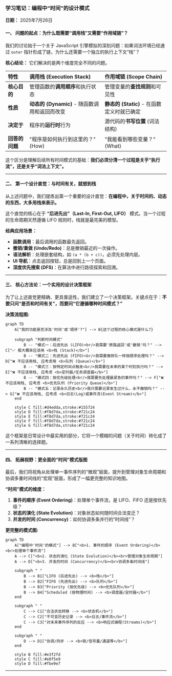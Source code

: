 
### **学习笔记：编程中“时间”的设计模式**

**日期：** 2025年7月26日

#### **一、 问题的起点：为什么既需要“调用栈”又需要“作用域链”？**

我们的讨论始于一个关于 JavaScript 引擎模拟的深刻问题：如果词法环境已经通过 `outer` 指针形成了链，为什么还需要一个独立的执行上下文“栈”？

**核心结论：** 它们解决的是两个维度完全不同的问题。

| 特性 | **调用栈 (Execution Stack)** | **作用域链 (Scope Chain)** |
| :--- | :--- | :--- |
| **核心目的** | 管理函数的**调用顺序**和执行状态 | 管理变量的**查找规则**和可见性 |
| **性质** | **动态的 (Dynamic)** - 随函数调用和返回而改变 | **静态的 (Static)** - 在函数定义时就已确定 |
| **决定于** | 程序的**运行时**行为 | 源代码的**书写位置** (词法结构) |
| **回答的问题** | "程序是如何执行到这里的？" (How) | "我能看到哪些变量？" (What) |

这个区分是理解后续所有时间模式的基础：**我们必须分清一个过程是关乎“执行流”，还是关乎“词法上下文”。**

-----

#### **二、 第一个设计直觉：与时间有关，就想到栈**

从上述问题中，我们提炼出第一个重要的设计直觉：**在编程中，关于时间的、动态的东西，大多用栈来表示。**

这个直觉的核心在于 **“后进先出”（Last-In, First-Out, LIFO）** 模式。当一个过程的生命周期天然遵循 LIFO 规则时，栈就是最完美的模型。

**经典应用场景：**

  * **函数调用**：最后调用的函数最先返回。
  * **撤销/重做 (Undo/Redo)**：总是撤销最近的一次操作。
  * **语法解析**：处理嵌套结构，如 `(a * (b + c))`，必须先处理内层。
  * **UI 导航**：点击返回按钮，总是回到上一个页面。
  * **深度优先搜索 (DFS)**：在算法中进行路径探索和回溯。

-----

#### **三、 核心方法论：一个实用的设计决策框架**

为了让上述直觉更精确、更具普适性，我们建立了一个决策框架。关键点在于：**不要只问“是否和时间有关”，而要问“它遵循哪种时间模式？”**

**决策流程图:**

```mermaid
graph TD
    A["我的功能是否涉及'时间'或'顺序'?"] --> B{这个过程的核心模式是什么?}
    
    subgraph "判断时间模式"
        B -- "模式一：后进先出 (LIFO)<br/>我需要'原路返回'或'撤销'吗？" --> C["✅ 极大概率应该用 <b>栈 (Stack)</b>"]
        B -- "模式二：先进先出 (FIFO)<br/>我需要像排队一样按顺序处理吗？" --> D["❌ 不应该用栈, 应考虑用 <b>队列 (Queue)</b>"]
        B -- "模式三：按特定时间点触发<br/>我需要在未来的某个时刻执行吗？" --> E["❌ 不应该用栈, 应考虑 <b>定时器/任务调度器</b>"]
        B -- "模式四：按优先级处理<br/>我需要先处理最紧急的事件吗？" --> F["❌ 不应该用栈, 应考虑 <b>优先队列 (Priority Queue)</b>"]
        B -- "模式五：记录永久历史<br/>我只需要记录发生过什么，永不撤销吗？" --> G["❌ 不应该用栈, 应考虑 <b>日志(Log)或事件流(Event Stream)</b>"]
    end

    style C fill:#d4edda,stroke:#155724
    style D fill:#f8d7da,stroke:#721c24
    style E fill:#f8d7da,stroke:#721c24
    style F fill:#f8d7da,stroke:#721c24
    style G fill:#f8d7da,stroke:#721c24
```

这个框架是日常设计中最实用的部分，它将一个模糊的问题（关于时间）转化成了一系列清晰的选择题。

-----

#### **四、 拓展视野：更全面的“时间”模式版图**

最后，我们将视角从处理单一事件序列的“微观”层面，提升到管理对象生命周期和协调多重时间线的“宏观”层面，形成了一幅更完整的知识地图。

**“时间”模式的维度：**

1.  **事件的顺序 (Event Ordering)**：处理单个事件流，是 LIFO、FIFO 还是按优先级？
2.  **状态的演化 (State Evolution)**：对象状态如何随时间合法变迁？
3.  **并发的时间 (Concurrency)**：如何协调多条并行的“时间线”？

**更完整的模式图:**

```mermaid
graph TD
    A["编程中'时间'的模式"] --> B["<b>1. 事件的顺序 (Event Ordering)</b><br>处理单个事件流"]
    A --> C["<b>2. 状态的演化 (State Evolution)</b><br>管理对象生命周期"]
    A --> D["<b>3. 并发的时间 (Concurrency)</b><br>协调多条时间线"]

    subgraph " "
        B --> B1["LIFO (后进先出) --> <b>栈</b>"]
        B --> B2["FIFO (先进先出) --> <b>队列</b>"]
        B --> B3["Priority (按优先级) --> <b>优先队列</b>"]
        B --> B4["Scheduled (按物理时间) --> <b>调度器/定时器</b>"]
    end

    subgraph " "
        C --> C1["合法状态转移 --> <b>状态机</b>"]
        C --> C2["不可变历史记录 --> <b>日志/事件流</b>"]
        C --> C3["对未来事件序列的反应 --> <b>响应式编程(Streams)</b>"]
    end

    subgraph " "
        D --> D1["协调/同步 --> <b>锁/信号量/通道等</b>"]
    end

    style B fill:#e3f2fd
    style C fill:#e8f5e9
    style D fill:#fbe9e7
```

-----

